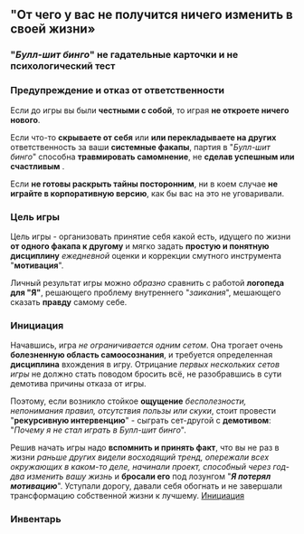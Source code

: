 ## "От чего у вас не получится ничего изменить в своей жизни»

### "**_Булл-шит бинго_**" не гадательные карточки и не психологический тест

### Предупреждение и отказ от ответственности
Если до игры вы были **честными с собой**, то играя **не откроете ничего нового**.

Если что-то **скрываете от себя** или **или перекладываете на других** ответственность за ваши **системные факапы**, партия в "_Булл-шит бинго_" способна **травмировать самомнение**, не **сделав успешным или счастливым** .

Если **не готовы раскрыть тайны посторонним**, ни в коем случае **не играйте в корпоративную версию**, как бы вас на это не уговаривали.

### Цель игры
Цель игры - организовать принятие себя какой есть, идущего по жизни **от одного факапа к другому** и мягко задать **простую и понятную дисциплину** _ежедневной_ оценки и коррекции смутного инструмента "**мотивация**".

Личный результат игры можно _образно_ сравнить с работой **логопеда для "Я"**, решающего проблему внутреннего "_заикания_", мешающего сказать **правду** самому себе.

### Инициация
Начавшись, игра _не ограничивается одним сетом_. Она трогает очень **болезненную область самоосознания**, и требуется определенная **дисциплина** вхождения в игру. Отрицание _первых нескольких сетов игры_ не должно стать поводом бросить всё, не разобравшись в сути демотива причины отказа от игры.

Поэтому, если возникло стойкое **ощущение** _бесполезности, непонимания правил, отсутствия пользы или скуки_, стоит провести "**рекурсивную интервенцию**" - сыграть сет-другой с **демотивом**: "_Почему я не стал играть в Булл-шит бинго_".

Решив начать игры надо **вспомнить и принять факт**, что вы не раз в жизни _раньше других видели восходящий тренд, опережали всех окружающих в каком-то деле, начинали проект, способный через год-два изменить вашу жизнь_ и **бросали его** под лозунгом "_**Я потерял мотивацию**_".
Уступали дорогу, давали себя обогнать и не завершали трансформацию собственной жизни к лучшему.
[Инициация](/initiation/)

### Инвентарь
